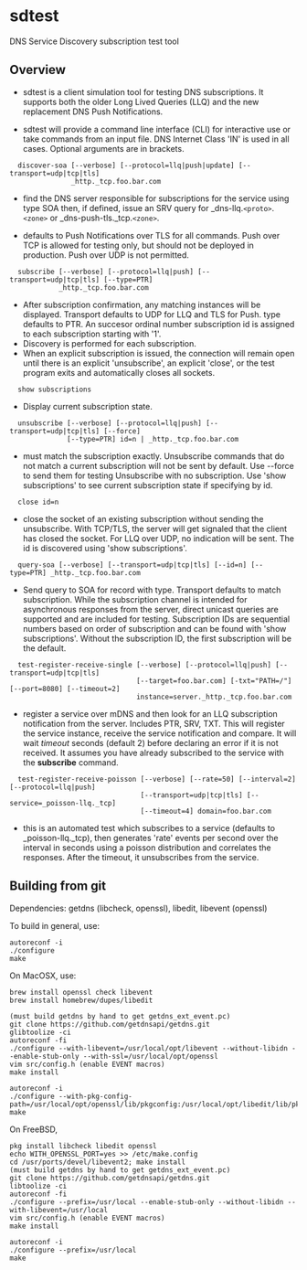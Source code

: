 # sdtest
DNS Service Discovery subscription test tool

## Overview

* sdtest is a client simulation tool for testing DNS subscriptions. It supports both the older Long Lived
    Queries (LLQ) and the new replacement DNS Push Notifications.

* sdtest will provide a command line interface (CLI) for interactive use or take commands from an input
    file. DNS Internet Class 'IN' is used in all cases. Optional arguments are in brackets.

```
  discover-soa [--verbose] [--protocol=llq|push|update] [--transport=udp|tcp|tls]
               _http._tcp.foo.bar.com
```

* find the DNS server responsible for subscriptions for the service using type SOA then, if defined,
    issue an SRV query for _dns-llq.`<proto>`.`<zone>` or _dns-push-tls._tcp.`<zone>`.

* defaults to Push Notifications over TLS for all commands. Push over TCP is allowed for testing only,
    but should not be deployed in production. Push over UDP is not permitted.
     
```
  subscribe [--verbose] [--protocol=llq|push] [--transport=udp|tcp|tls] [--type=PTR]
            _http._tcp.foo.bar.com
```

* After subscription confirmation, any matching instances will be displayed.
    Transport defaults to UDP for LLQ and TLS for Push. type defaults to PTR. An succesor ordinal number
    subscription id is assigned to each subscription starting with '1'.
* Discovery is performed for each subscription.
* When an explicit subscription is issued, the connection will remain open until there is an explicit 'unsubscribe',
    an explicit 'close', or the test program exits and automatically closes all sockets.

```
  show subscriptions
```

* Display current subscription state.

```
  unsubscribe [--verbose] [--protocol=llq|push] [--transport=udp|tcp|tls] [--force]
              [--type=PTR] id=n | _http._tcp.foo.bar.com
```

* must match the subscription exactly. Unsubscribe commands that do not match a current subscription
    will not be sent by default. Use --force to send them for testing Unsubscribe with no subscription.
    Use 'show subscriptions' to see  current subscription state if specifying by id.

```
  close id=n
```

* close the socket of an existing subscription without sending the unsubscribe. With TCP/TLS,
    the server will get signaled that the client has closed the socket. For LLQ over UDP,
    no indication will be sent. The id is discovered using 'show subscriptions'.

```
  query-soa [--verbose] [--transport=udp|tcp|tls] [--id=n] [--type=PTR] _http._tcp.foo.bar.com
```

* Send query to SOA for record with type. Transport defaults to match subscription. While the subscription channel is
    intended for asynchronous responses from the server, direct unicast queries are supported and are included
    for testing. Subscription IDs are sequential numbers based on order of subscription and can be found with
    'show subscriptions'. Without the subscription ID, the first subscription will be the default.

```
  test-register-receive-single [--verbose] [--protocol=llq|push] [--transport=udp|tcp|tls]
                               [--target=foo.bar.com] [-txt="PATH=/"] [--port=8080] [--timeout=2]
                               instance=server._http._tcp.foo.bar.com
```
  
* register a service over mDNS and then look for an LLQ subscription notification from the server. Includes PTR, SRV, TXT.
    This will register the service instance, receive the service notification and compare.
    It will wait _timeout_ seconds (default 2) before declaring an error if it is not received.
    It assumes you have already subscribed to the service with the __subscribe__ command.

```
  test-register-receive-poisson [--verbose] [--rate=50] [--interval=2] [--protocol=llq|push]
                                [--transport=udp|tcp|tls] [--service=_poisson-llq._tcp]
                                [--timeout=4] domain=foo.bar.com
```

* this is an automated test which subscribes to a service (defaults to _poisson-llq._tcp), then generates 'rate'
    events per second over the interval in seconds using a poisson distribution and correlates the responses.
    After the timeout, it unsubscribes from the service.

## Building from git

Dependencies: getdns (libcheck, openssl), libedit, libevent (openssl)

To build in general, use:
```
autoreconf -i
./configure
make
```

On MacOSX, use:

```
brew install openssl check libevent
brew install homebrew/dupes/libedit

(must build getdns by hand to get getdns_ext_event.pc)
git clone https://github.com/getdnsapi/getdns.git
glibtoolize -ci
autoreconf -fi
./configure --with-libevent=/usr/local/opt/libevent --without-libidn --enable-stub-only --with-ssl=/usr/local/opt/openssl
vim src/config.h (enable EVENT macros)
make install

autoreconf -i
./configure --with-pkg-config-path=/usr/local/opt/openssl/lib/pkgconfig:/usr/local/opt/libedit/lib/pkgconfig
make
```

On FreeBSD,

```
pkg install libcheck libedit openssl
echo WITH_OPENSSL_PORT=yes >> /etc/make.config
cd /usr/ports/devel/libevent2; make install
(must build getdns by hand to get getdns_ext_event.pc)
git clone https://github.com/getdnsapi/getdns.git
libtoolize -ci
autoreconf -fi
./configure --prefix=/usr/local --enable-stub-only --without-libidn --with-libevent=/usr/local
vim src/config.h (enable EVENT macros)
make install

autoreconf -i
./configure --prefix=/usr/local
make

```

